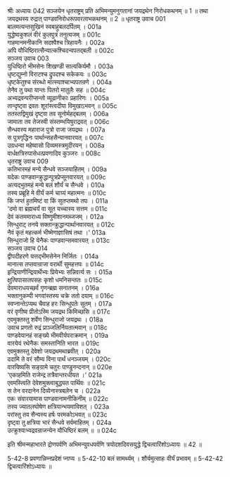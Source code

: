श्रीः
अध्यायः 042
सञ्जयेन धृतराष्ट्रम् प्रति अभिमन्युमनुगतानां जयद्रथेन निरोधकथनम् ॥ 1 ॥ तथा जयद्रथस्य रुद्रात् पाण्डवनिरोधरूपवरलाभकथनम् ॥ 2 ॥
धृतराष्ट्र उवाच 	001  
बालमत्यन्तसुखिनं स्वबाहुबलदर्पितम् ।	001a  
युद्धेष्वकुशलं वीरं कुलपुत्रं तनुत्यजम् ॥	001c  
गाहमानमनीकानि सदश्वैश्च त्रिहायनैः ।	002a  
अपि यौधिष्ठिरात्सैन्यात्कश्चिदन्वपतद्बली ॥	002c  
सञ्जय उवाच 	003  
युधिष्ठिरो भीमसेनः शिखण्डी सात्यकिर्यमौ ।	003a  
धृष्टद्युम्नो विराटश्च द्रुपदश्च सकेकयः ॥	003c  
धृष्टकेतुश्च संरब्धो मात्स्याश्चाभ्यपतन्रणे ।	004a  
तेनैव तु पथा यान्तः पितरो मातुलैः सह ॥	004c  
अभ्यद्रवन्परीप्सन्तो व्यूढानीकाः प्रहारिणः ।	005a  
तान्दृष्ट्वा द्रवतः शूरांस्त्वदीया विमुखाऽभवन् ॥	005c  
ततस्तद्विमुखं दृष्ट्वा तव सूनोर्महद्बलम् ।	006a  
जामाता तव तेजस्वी संस्तम्भयिषुराद्रवत् ॥	006c  
सैन्धवस्य महाराज पुत्रो राजा जयद्रथः ।	007a  
स पुत्रगृद्धिनः पार्थान्सहसैन्यानवारयत् ॥	007c  
उग्रधन्वा महेष्वासो दिव्यमस्त्रमुदीरयन् ।	008a  
वार्धक्षत्रिरुपासेधत्प्रवणादिव कुञ्जरः ॥	008c  
धृतराष्ट्र उवाच 	009  
कतिभारमहं मन्ये सैन्धवे सञ्जयाहितम् ।	009a  
यदेकः पाण्डवान्क्रुद्धान्पुत्रप्रेप्सूनवारयत् ॥	009c  
अत्यद्भुतमहं मन्ये बलं शौर्यं च सैन्धवे ।	010a  
तस्य प्रब्रूहि मे वीर्यं कर्म चाग्र्यं महात्मनः ॥	010c  
किं जप्तं हुतमिष्टं वा किं सुतप्तमथो तपः ।	011a  
\'दमो वा ब्रह्मचर्यं वा सूत यच्चास्य सत्तम ॥	011c  
देवं कतममाराध्य विष्णुमीशानमब्जजम् ।	012a  
सिन्धुराट् तनये सक्तान्क्रुद्धान्पार्थानवारयत् ॥	012c  
नैवं कृतं महत्कर्म भीष्मेणाज्ञासिषं तथा ।\'	013a  
सिन्धुराजो हि येनैकः पाण्डवान्समवारयत् ॥	013c  
सञ्जय उवाच 	014  
द्वीपदीहरणे यत्तद्भीमसेनेन निर्जितः ।	014a  
मानात्स तप्तवान्राजा वरार्थी सुमहत्तपः ॥	014c  
इन्द्रियाणीन्द्रियार्थेभ्यः प्रियेभ्यः सन्निवर्त्य सः ।	015a  
क्षुत्पिपासातपसहः कृशो धमनिसन्ततः ॥	015c  
देवमाराधयच्छर्वं गृणन्ब्रह्म सनातनम् ।	016a  
भक्तानुकम्पी भगवांस्तस्य चक्रे ततो दयाम् ॥	016c  
स्वप्नान्तेऽप्यथ चैवाह हरः सिन्धुपतेः सुतम् ।	017a  
वरं वृणीष्व प्रीतोऽस्मि जयद्रथ किमिच्छसि ॥	017c  
एवमुक्तस्तु शर्वेण सिन्धुराजो जयद्रथः ।	018a  
उवाच प्रणतो रुद्रं प्राञ्जलिर्नियतात्मवान् ॥	018c  
पाण्डवेयानहं सङ्ख्ये भीमवीर्यपराक्रमान् ।	019a  
वारयेयं रथेनैकः समस्तानिति भारत ॥	019c  
एवमुक्तस्तु देवेशो जयद्रथमथाब्रवीत् ।	020a  
ददामि ते वरं सौम्य विना पार्थं धनञ्जयम् ।	020c  
वारयिष्यसि सङ्ग्रामे चतुरः पाण्डुनन्दनान् ॥	020e  
\'एकाहमिति राजेन्द्र तत्रैवान्तरधीयत ।\'	021a  
एवमस्त्विति देवेशमुक्त्वाबुद्ध्यत पार्थिवः ॥	021c  
स तेन वरदानेन दिव्येनास्त्रबलेन च ।	022a  
एकः संवारयामास पाण्डवानामनीकिनीम् ॥	022c  
तस्य ज्यातलघोषेण क्षत्रियान्भयमाविशत् ।	023a  
परांस्तु तव सैन्यस्य हर्षः परमकोऽभवत् ॥	023c  
दृष्ट्वा तु क्षत्रिया भारं सैन्धवे सर्वमाहितम् ।	024a  
उत्क्रुश्याभ्यद्रवन्राजन्येन यौधिष्ठिरं बलम् ॥ ॥	024c  

इति श्रीमन्महाभारते द्रोणपर्वणि अभिमन्युवधपर्वणि त्रयोदशदिवसयुद्धे द्विचत्वारिंशोऽध्यायः ॥ 42 ॥

5-42-8 प्रवणान्निम्नप्रदेशं प्नाप्य ॥ 5-42-10 बलं सामर्थ्यम् । शौर्यमुत्साहः वीर्यं प्रभावम् ॥ 5-42-42 द्विचत्वारिंशोऽध्यायः ॥

